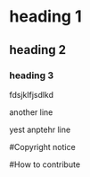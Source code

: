 # heading 1
## heading 2
### heading 3
fdsjklfjsdlkd

another line

yest anptehr line

#Copyright notice

#How to contribute